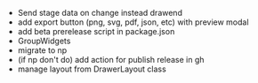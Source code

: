<!-- - for line width < 10 -> hit: 20 -->
<!-- - update hitFunc to his rect zone on selected shape only (for all shapes) -> ok, but when unselected, update to draw zone + 20 px ? -->
<!-- - add undo / redo button -->
<!-- - add text button -->
<!-- - add lock button ? not sure -->
<!-- - add color and bg color button overlay when drawing for shape, bgcolor in setting menu -->
<!-- - generate doc api -->
- Send stage data on change instead drawend
- add export button (png, svg, pdf, json, etc) with preview modal
- add beta prerelease script in package.json
- GroupWidgets
- migrate to np
- (if np don't do) add action for publish release in gh
- manage layout from DrawerLayout class
<!-- - create shortcut keyboard with doc -->
<!-- - block zoom to min 10% max 3000% -->
<!-- - add effect during draw with eraser : useless, codepen existing but not ended -->
<!-- - focus on init -->
<!-- - context menu -->
